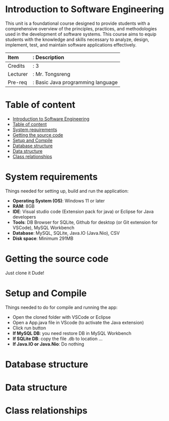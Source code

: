 # Introduction to Software Engineering
This unit is a foundational course designed to provide students with a comprehensive overview of the principles, practices, and methodologies used in the development of software systems. This course aims to equip students with the knowledge and skills necessary to analyze, design, implement, test, and maintain software applications effectively.

| Item     | : Description                     |
| :------- | :-------------------------------- |
| Credits  | : 3                               |
| Lecturer | : Mr. Tongsreng                   |
| Pre-req  | : Basic Java programming language |

# Table of content
- [Introduction to Software Engineering](#introduction-to-software-engineering)
- [Table of content](#table-of-content)
- [System requirements](#system-requirements)
- [Getting the source code](#getting-the-source-code)
- [Setup and Compile](#setup-and-compile)
- [Database structure](#database-structure)
- [Data structure](#data-structure)
- [Class relationships](#class-relationships)


# System requirements
Things needed for setting up, build and run the application:
 - **Operating System (OS)**: Windows 11 or later
 - **RAM**: 8GB
 - **IDE**: Visual studio code (Extension pack for java) or Eclipse for Java developers
 - **Tools**: DB Browser for SQLite, Github for desktop (or Git extension for VSCode), MySQL Workbench
 - **Database**: MySQL, SQLite, Java.IO (Java.Nio), CSV
 - **Disk space**: Minimum 291MB

# Getting the source code
Just clone it Dude!

# Setup and Compile
Things needed to do for compile and running the app:
 - Open the cloned folder with VSCode or Eclipse
 - Open a App.java file in VScode (to activate the Java extension)
 - Click run button
 - **If MySQL DB**: you need restore DB in MySQL Workbench
 - **If SQLite DB**: copy the file .db to location ...
 - **If Java.IO or Java.Nio**: Do nothing

# Database structure

# Data structure

# Class relationships